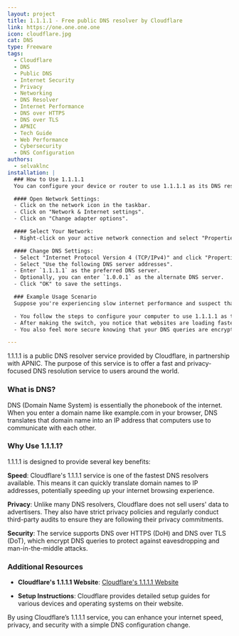 ```yaml
---
layout: project
title: 1.1.1.1 - Free public DNS resolver by Cloudflare
link: https://one.one.one.one
icon: cloudflare.jpg
cat: DNS
type: Freeware
tags: 
  - Cloudflare
  - DNS
  - Public DNS
  - Internet Security
  - Privacy
  - Networking
  - DNS Resolver
  - Internet Performance
  - DNS over HTTPS
  - DNS over TLS
  - APNIC
  - Tech Guide
  - Web Performance
  - Cybersecurity
  - DNS Configuration
authors:
  - selvaklnc
installation: |
  ### How to Use 1.1.1.1
  You can configure your device or router to use 1.1.1.1 as its DNS resolver. Here’s an example of how to do it on a Windows 10 computer:

  #### Open Network Settings:
  - Click on the network icon in the taskbar.
  - Click on "Network & Internet settings".
  - Click on "Change adapter options".

  #### Select Your Network:
  - Right-click on your active network connection and select "Properties".

  #### Change DNS Settings:
  - Select "Internet Protocol Version 4 (TCP/IPv4)" and click "Properties".
  - Select "Use the following DNS server addresses".
  - Enter `1.1.1.1` as the preferred DNS server.
  - Optionally, you can enter `1.0.0.1` as the alternate DNS server.
  - Click "OK" to save the settings.

  ### Example Usage Scenario
  Suppose you're experiencing slow internet performance and suspect that your ISP's DNS resolver is part of the problem. You decide to switch to Cloudflare's 1.1.1.1 DNS service to see if it improves your browsing speed and security.

  - You follow the steps to configure your computer to use 1.1.1.1 as the DNS resolver.
  - After making the switch, you notice that websites are loading faster because 1.1.1.1 resolves domain names more quickly than your ISP's DNS.
  - You also feel more secure knowing that your DNS queries are encrypted and that Cloudflare isn't selling your browsing data to third parties.

---
```

1.1.1.1 is a public DNS resolver service provided by Cloudflare, in partnership with APNIC. The purpose of this service is to offer a fast and privacy-focused DNS resolution service to users around the world.

### What is DNS?
DNS (Domain Name System) is essentially the phonebook of the internet. When you enter a domain name like example.com in your browser, DNS translates that domain name into an IP address that computers use to communicate with each other.

### Why Use 1.1.1.1?
1.1.1.1 is designed to provide several key benefits:

**Speed**: Cloudflare's 1.1.1.1 service is one of the fastest DNS resolvers available. This means it can quickly translate domain names to IP addresses, potentially speeding up your internet browsing experience.

**Privacy**: Unlike many DNS resolvers, Cloudflare does not sell users' data to advertisers. They also have strict privacy policies and regularly conduct third-party audits to ensure they are following their privacy commitments.

**Security**: The service supports DNS over HTTPS (DoH) and DNS over TLS (DoT), which encrypt DNS queries to protect against eavesdropping and man-in-the-middle attacks.

### Additional Resources
- **Cloudflare's 1.1.1.1 Website**: <a rel="nofollow" href="https://1.1.1.1" target="_blank">Cloudflare's 1.1.1.1 Website</a>

- **Setup Instructions**: Cloudflare provides detailed setup guides for various devices and operating systems on their website.

By using Cloudflare’s 1.1.1.1 service, you can enhance your internet speed, privacy, and security with a simple DNS configuration change.